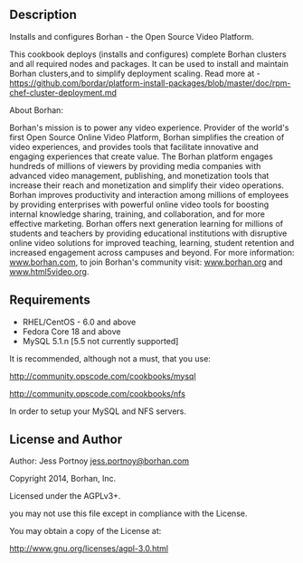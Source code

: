 
## Description

Installs and configures Borhan - the Open Source Video Platform.

This cookbook deploys (installs and configures) complete Borhan clusters and all required nodes and packages. It can be used to install and maintain Borhan clusters,and to simplify deployment scaling.
Read more at -
https://github.com/bordar/platform-install-packages/blob/master/doc/rpm-chef-cluster-deployment.md

About Borhan:  

Borhan's mission is to power any video experience. Provider of the world's first Open Source Online Video Platform, Borhan simplifies the creation of video experiences, and provides tools that facilitate innovative and engaging experiences that create value. The Borhan platform engages hundreds of millions of viewers by providing media companies with advanced video management, publishing, and monetization tools that increase their reach and monetization and simplify their video operations. Borhan improves productivity and interaction among millions of employees by providing enterprises with powerful online video tools for boosting internal knowledge sharing, training, and collaboration, and for more effective marketing. Borhan offers next generation learning for millions of students and teachers by providing educational institutions with disruptive online video solutions for improved teaching, learning, student retention and increased engagement across campuses and beyond.  For more information: www.borhan.com, to join Borhan's community visit: www.borhan.org and www.html5video.org.


## Requirements

* RHEL/CentOS - 6.0 and above
* Fedora Core 18 and above
* MySQL 5.1.n [5.5 not currently supported]

It is recommended, although not a must, that you use:

http://community.opscode.com/cookbooks/mysql

http://community.opscode.com/cookbooks/nfs

In order to setup your MySQL and NFS servers.

## License and Author

Author: Jess Portnoy <jess.portnoy@borhan.com> 

Copyright 2014, Borhan, Inc.

Licensed under the AGPLv3+.

you may not use this file except in compliance with the License.

You may obtain a copy of the License at:

http://www.gnu.org/licenses/agpl-3.0.html

